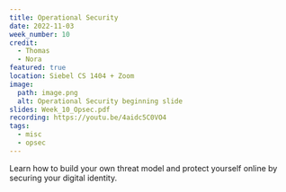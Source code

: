 ```yaml
---
title: Operational Security
date: 2022-11-03
week_number: 10
credit:
  - Thomas
  - Nora
featured: true
location: Siebel CS 1404 + Zoom
image:
  path: image.png
  alt: Operational Security beginning slide
slides: Week_10_Opsec.pdf
recording: https://youtu.be/4aidc5C0VO4
tags:
  - misc
  - opsec
---
```

Learn how to build your own threat model and protect yourself online by securing your digital identity.